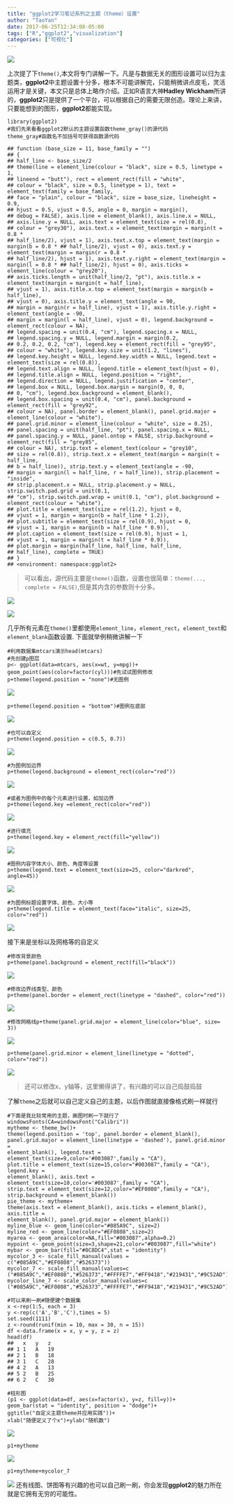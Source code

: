 ```yaml
---
title: "ggplot2学习笔记系列之主题（theme）设置"
author: "TaoYan"
date: 2017-06-25T12:34:08-05:00
tags: ["R","ggplot2","visualization"]
categories: ["可视化"]
---
```


![](https://raw.githubusercontent.com/YTLogos/pic_link/master/img/20190819153552.png)

<!--more-->

上次提了下`theme()`,本文将专门讲解一下。凡是与数据无关的图形设置可以归为主题类，**ggplot2**中主题设置十分多，根本不可能讲解完，只能稍微讲点皮毛，灵活运用才是关键，本文只是总体上略作介绍。正如R语言大神**Hadley Wickham**所讲的，**ggplot2**只是提供了一个平台，可以根据自己的需要无限创造。理论上来讲，只要能想到的图形，**ggplot2**都能实现。

```
library(ggplot2)
#我们先来看看ggplot2默认的主题设置函数theme_gray()的源代码
theme_gray#函数名不加括号可获得函数源代码

## function (base_size = 11, base_family = "") 
## {
## half_line <- base_size/2
## theme(line = element_line(colour = "black", size = 0.5, linetype = 1, 
## lineend = "butt"), rect = element_rect(fill = "white", 
## colour = "black", size = 0.5, linetype = 1), text = element_text(family = base_family, 
## face = "plain", colour = "black", size = base_size, lineheight = 0.9, 
## hjust = 0.5, vjust = 0.5, angle = 0, margin = margin(), 
## debug = FALSE), axis.line = element_blank(), axis.line.x = NULL, 
## axis.line.y = NULL, axis.text = element_text(size = rel(0.8),
## colour = "grey30"), axis.text.x = element_text(margin = margin(t = 0.8 * 
## half_line/2), vjust = 1), axis.text.x.top = element_text(margin = margin(b = 0.8 * ## half_line/2), vjust = 0), axis.text.y = element_text(margin = margin(r = 0.8 * 
## half_line/2), hjust = 1), axis.text.y.right = element_text(margin = margin(l = 0.8 * ## half_line/2), hjust = 0), axis.ticks = element_line(colour = "grey20"), 
## axis.ticks.length = unit(half_line/2, "pt"), axis.title.x = element_text(margin = margin(t = half_line), 
## vjust = 1), axis.title.x.top = element_text(margin = margin(b = half_line), 
## vjust = 0), axis.title.y = element_text(angle = 90, 
## margin = margin(r = half_line), vjust = 1), axis.title.y.right = element_text(angle = -90, 
## margin = margin(l = half_line), vjust = 0), legend.background = element_rect(colour = NA), 
## legend.spacing = unit(0.4, "cm"), legend.spacing.x = NULL, 
## legend.spacing.y = NULL, legend.margin = margin(0.2, 
## 0.2, 0.2, 0.2, "cm"), legend.key = element_rect(fill = "grey95", 
## colour = "white"), legend.key.size = unit(1.2, "lines"), 
## legend.key.height = NULL, legend.key.width = NULL, legend.text = element_text(size = rel(0.8)), 
## legend.text.align = NULL, legend.title = element_text(hjust = 0), 
## legend.title.align = NULL, legend.position = "right", 
## legend.direction = NULL, legend.justification = "center", 
## legend.box = NULL, legend.box.margin = margin(0, 0, 0, 
## 0, "cm"), legend.box.background = element_blank(),
## legend.box.spacing = unit(0.4, "cm"), panel.background = element_rect(fill = "grey92", 
## colour = NA), panel.border = element_blank(), panel.grid.major = element_line(colour = "white"), 
## panel.grid.minor = element_line(colour = "white", size = 0.25), 
## panel.spacing = unit(half_line, "pt"), panel.spacing.x = NULL, 
## panel.spacing.y = NULL, panel.ontop = FALSE, strip.background = element_rect(fill = "grey85", 
## colour = NA), strip.text = element_text(colour = "grey10", 
## size = rel(0.8)), strip.text.x = element_text(margin = margin(t = half_line, 
## b = half_line)), strip.text.y = element_text(angle = -90, 
## margin = margin(l = half_line, r = half_line)), strip.placement = "inside", 
## strip.placement.x = NULL, strip.placement.y = NULL, strip.switch.pad.grid = unit(0.1, 
## "cm"), strip.switch.pad.wrap = unit(0.1, "cm"), plot.background = element_rect(colour = "white"), 
## plot.title = element_text(size = rel(1.2), hjust = 0, 
## vjust = 1, margin = margin(b = half_line * 1.2)), 
## plot.subtitle = element_text(size = rel(0.9), hjust = 0, 
## vjust = 1, margin = margin(b = half_line * 0.9)),
## plot.caption = element_text(size = rel(0.9), hjust = 1, 
## vjust = 1, margin = margin(t = half_line * 0.9)),
## plot.margin = margin(half_line, half_line, half_line, 
## half_line), complete = TRUE)
## }
## <environment: namespace:ggplot2>
```

>可以看出，源代码主要是`theme()`函数，设置也很简单：`theme(..., complete = FALSE)`,但是其内含的参数则十分多。

![](https://raw.githubusercontent.com/YTLogos/pic_link/master/img/20190819153612.png)

![](https://raw.githubusercontent.com/YTLogos/pic_link/master/img/20190819153623.png)

几乎所有元素在`theme()`里都使用`element_line`，`element_rect`，`element_text`和`element_blank`函数设置. 下面就举例稍微讲解一下
```
#利用数据集mtcars演示head(mtcars)
#先创建p图层
p<- ggplot(data=mtcars, aes(x=wt, y=mpg))+
geom_point(aes(color=factor(cyl)))#先试试图例修改
p+theme(legend.position = "none")#无图例
```

![](https://raw.githubusercontent.com/YTLogos/pic_link/master/img/20190819153635.png)
```
p+theme(legend.position = "bottom")#图例在底部
```

![](https://raw.githubusercontent.com/YTLogos/pic_link/master/img/20190819153645.png)
```
#也可以自定义
p+theme(legend.position = c(0.5, 0.7))
```

![](https://raw.githubusercontent.com/YTLogos/pic_link/master/img/20190819153658.png)
```
#为图例加边界
p+theme(legend.background = element_rect(color="red"))
```

![](https://raw.githubusercontent.com/YTLogos/pic_link/master/img/20190819153709.png)
```
#或者为图例中的每个元素进行设置，如加边界
p+theme(legend.key =element_rect(color="red"))
```
![](https://raw.githubusercontent.com/YTLogos/pic_link/master/img/20190819153718.png)
```
#进行填充
p+theme(legend.key = element_rect(fill="yellow"))
```
![](https://raw.githubusercontent.com/YTLogos/pic_link/master/img/20190819153728.png)
```
#图例内容字体大小、颜色、角度等设置
p+theme(legend.text = element_text(size=25, color="darkred", angle=45))
```

![](https://raw.githubusercontent.com/YTLogos/pic_link/master/img/20190819153739.png)
```
#为图例标题设置字体、颜色、大小等
p+theme(legend.title = element_text(face="italic", size=25, color="red"))
```

![](https://raw.githubusercontent.com/YTLogos/pic_link/master/img/20190819153749.png)

接下来是坐标以及网格等的自定义
```
#修改背景颜色
p+theme(panel.background = element_rect(fill="black"))
```

![](https://raw.githubusercontent.com/YTLogos/pic_link/master/img/20190819153800.png)
```
#修改边界线类型、颜色
p+theme(panel.border = element_rect(linetype = "dashed", color="red"))
```
![](https://raw.githubusercontent.com/YTLogos/pic_link/master/img/20190819153812.png)
```
#修改网格线p+theme(panel.grid.major = element_line(color="blue", size= 3))
```

![](https://raw.githubusercontent.com/YTLogos/pic_link/master/img/20190819153821.png)
```
p+theme(panel.grid.minor = element_line(linetype = "dotted", color="red"))
```

![](https://raw.githubusercontent.com/YTLogos/pic_link/master/img/20190819153832.png)

>还可以修改x、y轴等，这里懒得讲了，有兴趣的可以自己捣鼓捣鼓

了解`theme`之后就可以自己定义自己的主题，以后作图就直接像格式刷一样就行
```
#下面是我比较常用的主题，画图时刷一下就行了
windowsFonts(CA=windowsFont("Calibri"))
mytheme <- theme_bw()+
theme(legend.position = 'top', panel.border = element_blank(), 
panel.grid.major = element_line(linetype = 'dashed'), panel.grid.minor = 
element_blank(), legend.text = element_text(size=9,color='#003087',family = "CA"), 
plot.title = element_text(size=15,color="#003087",family = "CA"), legend.key = 
element_blank(), axis.text = element_text(size=10,color='#003087',family = "CA"), 
strip.text = element_text(size=12,color="#EF0808",family = "CA"), 
strip.background = element_blank())
pie_theme <- mytheme+
theme(axis.text = element_blank(), axis.ticks = element_blank(), axis.title = 
element_blank(), panel.grid.major = element_blank())
myline_blue <- geom_line(color="#085A9C", size=2)
myline_red <- geom_line(color="#EF0808",size=2)
myarea <- geom_area(color=NA,fill="#003087",alpha=0.2)
mypoint <- geom_point(size=3,shape=21,color="#003087",fill="white")
mybar <- geom_bar(fill="#0C8DC4",stat = "identity")
mycolor_3 <- scale_fill_manual(values = c("#085A9C","#EF0808","#526373"))
mycolor_7 <- scale_fill_manual(values=c ("#085A9C","#EF0808","#526373","#FFFFE7","#FF9418","#219431","#9C52AD"))
mycolor_line_7 <- scale_color_manual(values=c ("#085A9C","#EF0808","#526373","#FFFFE7","#FF9418","#219431","#9C52AD"))
```
```
#可以来刷一刷#随便建个数据集
x <-rep(1:5, each = 3)
y <-rep(c('A','B','C'),times = 5)
set.seed(1111)
z <-round(runif(min = 10, max = 30, n = 15))
df <-data.frame(x = x, y = y, z = z)
head(df)
##   x   y   z
## 1 1   A   19
## 2 1   B   18
## 3 1   C   28
## 4 2   A   13
## 5 2   B   25
## 6 2   C   30

#柱形图
(p1 <- ggplot(data=df, aes(x=factor(x), y=z, fill=y))+
geom_bar(stat = "identity", position = "dodge")+
ggtitle("自定义主题theme并应用实践"))+
xlab("随便定义了个x")+ylab("随机数")
```

![](https://raw.githubusercontent.com/YTLogos/pic_link/master/img/20190819153846.png)
```
p1+mytheme
```
![](https://raw.githubusercontent.com/YTLogos/pic_link/master/img/20190819153857.png)
```
p1+mytheme+mycolor_7
```
![](https://raw.githubusercontent.com/YTLogos/pic_link/master/img/20190819153908.png)
还有线图、饼图等有兴趣的也可以自己刷一刷，你会发现**ggplot2**的魅力所在就是它拥有无穷的可能性。

